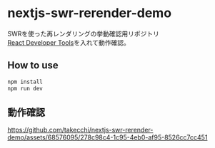 # nextjs-swr-rerender-demo
SWRを使った再レンダリングの挙動確認用リポジトリ  
[React Developer Tools](https://chrome.google.com/webstore/detail/react-developer-tools/fmkadmapgofadopljbjfkapdkoienihi)を入れて動作確認。

## How to use

```bash
npm install
npm run dev
```

## 動作確認
https://github.com/takecchi/nextjs-swr-rerender-demo/assets/68576095/278c98c4-1c95-4eb0-af95-8526cc7cc451

